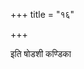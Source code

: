 +++
title = "१६"

+++

 
<div class="js_include " url="/vedAH_yajuH/taittirIyam/sUtram/ApastambaH/shrautam/vishvAsa-prastutiH/14/16/01_agnin_naro_dIdhitibhiraraNyorhastachyutI.md"  newLevelForH1="3" includeTitle="true"  > </div>
<div class="js_include collapsed" url="/vedAH_yajuH/taittirIyam/sUtram/ApastambaH/shrautam/thite/14/16/01_agnin_naro_dIdhitibhiraraNyorhastachyutI.md"  newLevelForH1="4" title="थिते"  > </div>
<div class="js_include collapsed" url="/vedAH_yajuH/taittirIyam/sUtram/ApastambaH/shrautam/mUlam/14/16/01_agnin_naro_dIdhitibhiraraNyorhastachyutI.md"  newLevelForH1="4" title="मूलम्"  > </div>

  
इति षोडशी कण्डिका 
